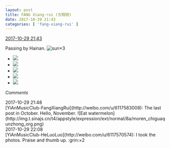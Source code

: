 ```yaml
---
layout: post
title: FANG Xiang-rui (方翔锐)
date: 2017-10-29 21:43
categories: [ 'fang-xiang-rui' ]
---
```


<div class="weibo-info">
  <a href="http://weibo.com/6117583008/FsEU0ELOn">2017-10-29 21:43</a>
</div>

Passing by Hainan. ![sun](http://img.t.sinajs.cn/t4/appstyle/expression/ext/normal/e5/sun.gif)×3

<!-- more -->

<ul class="weibo-pic-list-2">
  <li class="weibo-pic">
    <a href="http://wx2.sinaimg.cn/mw690/006G0KNGgy1fkzg6346bvj32io1f64qq.jpg"><img src="//wx2.sinaimg.cn/thumb150/006G0KNGgy1fkzg6346bvj32io1f64qq.jpg" /></a>
  </li>
  <li class="weibo-pic">
    <a href="http://wx2.sinaimg.cn/mw690/006G0KNGgy1fkzg656qkcj31jk2bc1jb.jpg"><img src="//wx2.sinaimg.cn/thumb150/006G0KNGgy1fkzg656qkcj31jk2bc1jb.jpg" /></a>
  </li>
  <li class="weibo-pic">
    <a href="http://wx4.sinaimg.cn/mw690/006G0KNGgy1fkzg67nazaj31jk2bchdt.jpg"><img src="//wx4.sinaimg.cn/thumb150/006G0KNGgy1fkzg67nazaj31jk2bchdt.jpg" /></a>
  </li>
  <li class="weibo-pic">
    <a href="http://wx4.sinaimg.cn/mw690/006G0KNGgy1fkzg6abvkbj31hr1hr7wi.jpg"><img src="//wx4.sinaimg.cn/thumb150/006G0KNGgy1fkzg6abvkbj31hr1hr7wi.jpg" /></a>
  </li>
  <li class="weibo-pic">
    <a href="http://wx3.sinaimg.cn/mw690/006G0KNGgy1fkzg6coum7j31hr1hr7wi.jpg"><img src="//wx3.sinaimg.cn/thumb150/006G0KNGgy1fkzg6coum7j31hr1hr7wi.jpg" /></a>
  </li>
</ul>

*Comments*

<div class="weibo-info">2017-10-29 21:48</div>
[YiAnMusicClub-FangXiangRui](http://weibo.com/u/6117583008): The last post in October. Hello, November. ![Eat watermelon](http://img.t.sinajs.cn/t4/appstyle/expression/ext/normal/8a/moren_chiguaqunzhong_org.png)

<div class="weibo-info">2017-10-29 22:08</div>
[YiAnMusicClub-HeLuoLuo](http://weibo.com/u/6117570574): I took the photos. Praise and thumb up. :grin:×2

